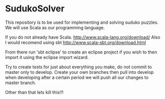 # SudukoSolver

This repository is to be used for implementing and solving suduko puzzles. We will use Scala as our programming language.

If you do not already have Scala. http://www.scala-lang.org/download/
Also I would recomend using sbt http://www.scala-sbt.org/download.html

From there run 'sbt eclipse' to create an eclipse project if you wish to then import it using the eclipse import wizard.

Try to create tests for just about everything you make, do not commit to master only to develop. Create your own branches then pull into develop when developing after a certain period we will push all our changes to master branch.

Other than that lets kill this!!!
